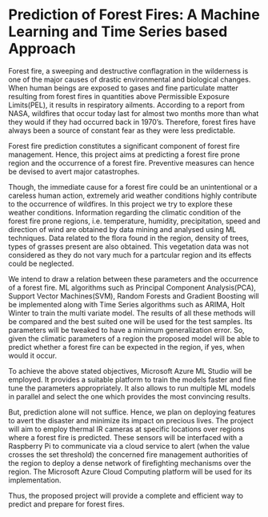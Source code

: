 # Prediction of Forest Fires: A Machine Learning and Time Series based Approach

Forest fire, a sweeping and destructive conflagration in the wilderness is one of the major causes of drastic environmental and biological changes. When human beings are exposed to gases and fine particulate matter resulting from forest fires in quantities above Permissible Exposure Limits(PEL), it results in respiratory ailments. According to a report from NASA, wildfires that occur today last for almost two months more than what they would if they had occurred back in 1970’s. Therefore, forest fires have always been a source of constant fear as they were less predictable.

Forest fire prediction constitutes a significant component of forest fire management. Hence, this project aims at predicting a forest fire prone region and the occurrence of a forest fire. Preventive measures can hence be devised to avert major catastrophes.

Though, the immediate cause for a forest fire could be an unintentional or a careless human action, extremely arid weather conditions highly contribute to the occurrence of wildfires. In this project we try to explore these weather conditions. Information regarding the climatic condition of the forest fire prone regions, i.e. temperature, humidity, precipitation, speed and direction of wind are obtained by data mining and analysed using ML techniques. Data related to the flora found in the region, density of trees, types of grasses present are also obtained. This vegetation data was not considered as they do not vary much for a partcular region and its effects could be neglected.

We intend to draw a relation between these parameters and the occurrence of a forest fire. ML algorithms such as Principal Component Analysis(PCA), Support Vector Machines(SVM), Random Forests and Gradient Boosting will be implemented along with Time Series algorithms such as ARIMA, Holt Winter to train the multi variate model. The results of all these methods will be compared and the best suited one will be used for the test samples. Its parameters will be tweaked to have a minimum generalization error. So, given the climatic parameters of a region the proposed model will be able to predict whether a forest fire can be expected in the region, if yes, when would it occur. 

To achieve the above stated objectives, Microsoft Azure ML Studio will be employed. It provides a suitable platform to train the models faster and fine tune the parameters appropriately. It also allows to run multiple ML models in parallel and select the one which provides the most convincing results.

But, prediction alone will not suffice. Hence, we plan on deploying features to avert the disaster and minimize its impact on precious lives. The project will aim to employ thermal IR cameras at specific locations over regions where a forest fire is predicted. These sensors will be interfaced with a Raspberry Pi to communicate via a cloud service to alert (when the value crosses the set threshold) the concerned fire management authorities of the region to deploy a dense network of firefighting mechanisms over the region. The Microsoft Azure Cloud Computing platform will be used for its implementation.

Thus, the proposed project will provide a complete and efficient way to predict and prepare for forest fires.
